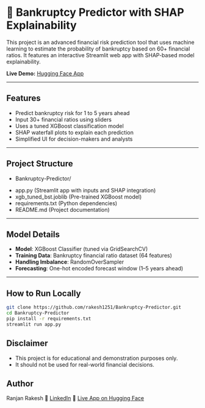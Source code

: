 # 🏦 Bankruptcy Predictor with SHAP Explainability

This project is an advanced financial risk prediction tool that uses machine learning to estimate the probability of bankruptcy based on 60+ financial ratios. It features an interactive Streamlit web app with SHAP-based model explainability.

**Live Demo:** [Hugging Face App](https://huggingface.co/spaces/ranjan51/bankruptcy_predictor)

---

## Features

- Predict bankruptcy risk for 1 to 5 years ahead  
- Input 30+ financial ratios using sliders  
- Uses a tuned XGBoost classification model  
- SHAP waterfall plots to explain each prediction  
- Simplified UI for decision-makers and analysts  

---

## Project Structure
* Bankruptcy-Predictor/
- app.py (Streamlit app with inputs and SHAP integration)
- xgb_tuned_bst.joblib (Pre-trained XGBoost model)
- requirements.txt (Python dependencies)
- README.md (Project documentation)


---

## Model Details

- **Model**: XGBoost Classifier (tuned via GridSearchCV)  
- **Training Data**: Bankruptcy financial ratio dataset (64 features)  
- **Handling Imbalance**: RandomOverSampler  
- **Forecasting**: One-hot encoded forecast window (1–5 years ahead)  

---

## How to Run Locally

```bash
git clone https://github.com/rakesh1251/Bankruptcy-Predictor.git
cd Bankruptcy-Predictor
pip install -r requirements.txt
streamlit run app.py
```

## Disclaimer
- This project is for educational and demonstration purposes only.
- It should not be used for real-world financial decisions.

## Author
Ranjan Rakesh
🔗 [LinkedIn](https://www.linkedin.com/in/rakesh-mallik/)
🚀 [Live App on Hugging Face](https://huggingface.co/spaces/ranjan51/bankruptcy_predictor)
